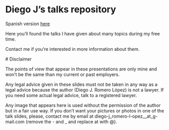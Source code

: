 # Diego J’s talks repository

Spanish version [here](LEEME.md)

Here you’ll found the talks I have given about many topics during my free time.

Contact me if you’re interested in more information about them.

# Disclaimer

The points of view that appear in these presentations are only mine and won’t be the same than my current or past employers.

Any legal advice given in these slides must not be taken in any way as a legal advice because the author (Diego J. Romero López) is not a lawyer. If you need some actual legal advice, talk to a registered lawyer.

Any image that appears here is used without the permission of the author but in a fair use way. If you don’t want your pictures or photos in one of the talk slides, please, contact me by email at diego-j_romero-l-opez__at_g-mail.com (remove the - and _ and replace at with @).